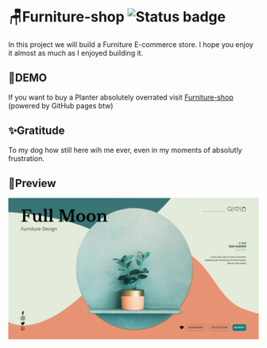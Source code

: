 # 🪑Furniture-shop ![Status badge](https://img.shields.io/badge/status-completed-green)

In this project we will build a Furniture E-commerce store. I hope you enjoy it almost as much as I enjoyed building it.
## 🚀DEMO
If you want to buy a Planter absolutely overrated visit [Furniture-shop](https://luiscadillo.github.io/Furniture-shop "website") (powered by GitHub pages btw)
## ✨Gratitude 
To my dog how still here wih me ever, even in my moments of absolutly frustration.
## 👀Preview
![Screenshot](Furniture-shop.png) 
